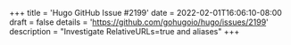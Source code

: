 +++
title = 'Hugo GitHub Issue #2199'
date = 2022-02-01T16:06:10-08:00
draft = false
details = 'https://github.com/gohugoio/hugo/issues/2199'
description = "Investigate RelativeURLs=true and aliases"
+++
